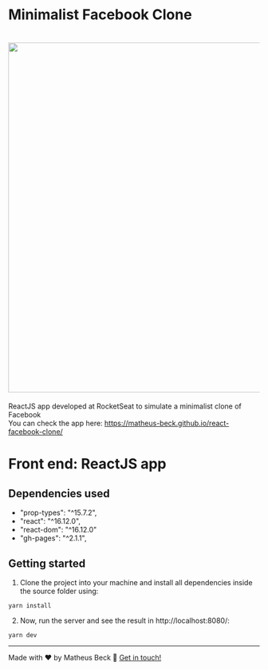 # Minimalist Facebook Clone

<h1 align="center">
  <img src="https://i.imgur.com/t0X5M3S.png" width="700">
</h1>

ReactJS app developed at RocketSeat to simulate a minimalist clone of Facebook  
You can check the app here: https://matheus-beck.github.io/react-facebook-clone/

# Front end: ReactJS app

## Dependencies used

- "prop-types": "^15.7.2",
- "react": "^16.12.0",
- "react-dom": "^16.12.0"
- "gh-pages": "^2.1.1",

## Getting started

1. Clone the project into your machine and install all dependencies inside the source folder using:

```console
yarn install
```

2. Now, run the server and see the result in http://localhost:8080/:

```console
yarn dev
```

---

Made with ❤️ by Matheus Beck :wave: [Get in touch!](https://www.linkedin.com/in/matheus-beck/)
